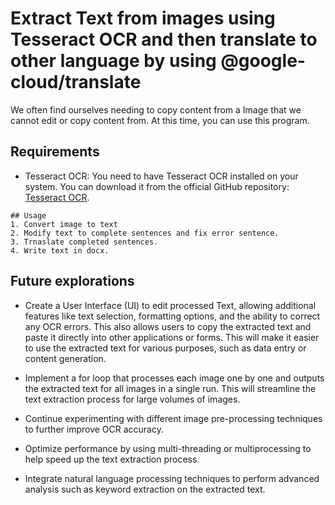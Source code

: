 # Extract Text from images using Tesseract OCR and then translate to other language by using @google-cloud/translate
We often find ourselves needing to copy content from a Image that we cannot edit or copy content from. At this time, you can use this program.

## Requirements
- Tesseract OCR: You need to have Tesseract OCR installed on your system. You can download it from the official GitHub repository: [Tesseract OCR](https://github.com/tesseract-ocr/tesseract).
```
## Usage
1. Convert image to text
2. Modify text to complete sentences and fix error sentence.
3. Trnaslate completed sentences.
4. Write text in docx.
```

## Future explorations
 - Create a User Interface (UI) to edit processed Text, allowing additional features like text selection, formatting options, and the ability to correct any OCR errors. This also allows users to copy the extracted text and paste it directly into other applications or forms. This will make it easier to use the extracted text for various purposes, such as data entry or content generation.
 
 - Implement a for loop that processes each image one by one and outputs the extracted text for all images in a single run. This will streamline the text extraction process for large volumes of images.
 - Continue experimenting with different image pre-processing techniques to further improve OCR accuracy.
 - Optimize performance by using multi-threading or multiprocessing to help speed up the text extraction process.
 - Integrate natural language processing techniques to perform advanced analysis such as keyword extraction on the extracted text. 
